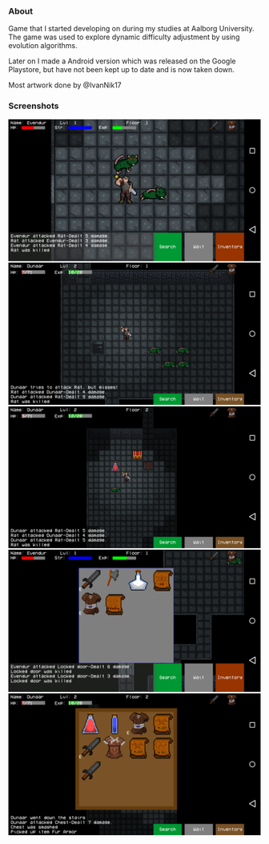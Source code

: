 ### About
Game that I started developing on during my studies at Aalborg University. 
The game was used to explore dynamic difficulty adjustment by using evolution algorithms.

Later on I made a Android version which was released on the Google Playstore, but have not been kept up to date and is now taken down.

Most artwork done by @IvanNik17

### Screenshots
![screenshot from game](/screenshots/0.png?raw=true)
![screenshot from game](/screenshots/1.png?raw=true)
![screenshot from game](/screenshots/2.png?raw=true)
![screenshot from game](/screenshots/3.png?raw=true)
![screenshot from game](/screenshots/4.png?raw=true)
